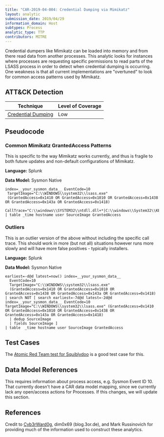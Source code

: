 ```yaml
---
title: "CAR-2019-04-004: Credential Dumping via Mimikatz"
layout: analytic
submission_date: 2019/04/29
information_domain: Host
subtypes: Process
analytic_type: TTP
contributors: MITRE
---
```


Credential dumpers like Mimikatz can be loaded into memory and from there read data from another processes. This analytic looks for instances where processes are requesting specific permissions to read parts of the LSASS process in order to detect when credential dumping is occurring. One weakness is that all current implementations are "overtuned" to look for common access patterns used by Mimikatz.
## ATT&CK Detection

|Technique |Level of Coverage |
|---|---|
|[Credential Dumping](https://attack.mitre.org/techniques/1003/)|Low|


## Pseudocode

### Common Mimikatz GrantedAccess Patterns

This is specific to the way Mimikatz works currently, and thus is fragile to both future updates and non-default configurations of Mimikatz.

**Language:** Splunk

**Data Model:** Sysmon Native

```spl
index=__your_sysmon_data__ EventCode=10 
 TargetImage="C:\\WINDOWS\\system32\\lsass.exe"
 (GrantedAccess=0x1410 OR GrantedAccess=0x1010 OR GrantedAccess=0x1438 OR GrantedAccess=0x143a OR GrantedAccess=0x1418)
 CallTrace="C:\\windows\\SYSTEM32\\ntdll.dll+*|C:\\windows\\System32\\KERNELBASE.dll+20edd|UNKNOWN(*)" 
| table _time hostname user SourceImage GrantedAccess
```

### Outliers

This is an outlier version of the above without including the specific call trace. This should work in more (but not all) situations however runs more slowly and will have more false positives - typically installers.

**Language:** Splunk 

**Data Model:** Sysmon Native

```spl
earliest=-d@d latest=now() index=__your_sysmon_data__
  EventCode=10
  TargetImage="C:\\WINDOWS\\system32\\lsass.exe"
  (GrantedAccess=0x1410 OR GrantedAccess=0x1010 OR GrantedAccess=0x1438 OR GrantedAccess=0x143a OR GrantedAccess=0x1418) 
| search NOT [ search earliest=-7d@d latest=-2d@d index=__your_sysmon_data__ EventCode=10 TargetImage="C:\\WINDOWS\\system32\\lsass.exe" (GrantedAccess=0x1410 OR GrantedAccess=0x1010 OR GrantedAccess=0x1438 OR GrantedAccess=0x143a OR GrantedAccess=0x1418) 
  | dedup SourceImage 
  | fields SourceImage ]
| table  _time hostname user SourceImage GrantedAccess
```

 
## Test Cases

The [Atomic Red Team test for Squiblydoo](https://github.com/redcanaryco/atomic-red-team/blob/master/atomics/T1117/T1117.md#atomic-test-2---regsvr32-remote-com-scriptlet-execution) is a good test case for this.

## Data Model References

This requires information about process access, e.g. Sysmon Event ID 10. That currently doesn't have a CAR data model mapping, since we currently lack any open/access actions for Processes. If this changes, we will update this section.

## References

Credit to [Cyb3rWard0g](https://github.com/Cyb3rWard0g/ThreatHunter-Playbook/blob/master/playbooks/platforms/windows/06_credential_access/credential_dumping/variants/mimikatz_inmem.md), dim0x69 (blog.3or.de), and Mark Russinovich for providing much of the information used to construct these analytics.


